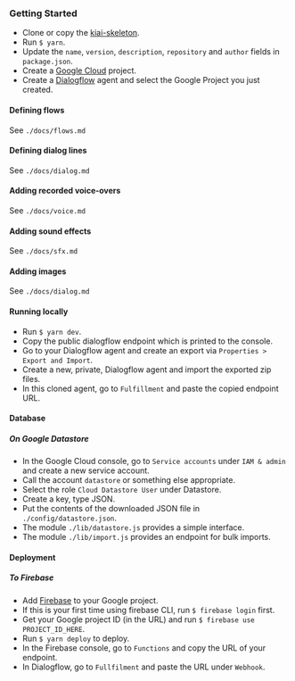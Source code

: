 ### Getting Started

- Clone or copy the [kiai-skeleton](https://github.com/mediamonks/kiai-skeleton).
- Run `$ yarn`.
- Update the `name`, `version`, `description`, `repository` and `author` fields in `package.json`.
- Create a [Google Cloud](https://console.cloud.google.com) project.
- Create a [Dialogflow](https://console.dialogflow.com) agent and select the Google Project you just created.

#### Defining flows
See `./docs/flows.md`

#### Defining dialog lines
See `./docs/dialog.md`

#### Adding recorded voice-overs
See `./docs/voice.md`

#### Adding sound effects
See `./docs/sfx.md`

#### Adding images
See `./docs/dialog.md`

#### Running locally

- Run `$ yarn dev`.
- Copy the public dialogflow endpoint which is printed to the console.
- Go to your Dialogflow agent and create an export via `Properties > Export and Import`.
- Create a new, private, Dialogflow agent and import the exported zip files.
- In this cloned agent, go to `Fulfillment` and paste the copied endpoint URL. 

#### Database

##### On Google Datastore

- In the Google Cloud console, go to `Service accounts` under `IAM & admin` and create a new service account.
- Call the account `datastore` or something else appropriate.
- Select the role `Cloud Datastore User` under Datastore.
- Create a key, type JSON.
- Put the contents of the downloaded JSON file in `./config/datastore.json`.
- The module `./lib/datastore.js` provides a simple interface.
- The module `./lib/import.js` provides an endpoint for bulk imports.

#### Deployment

##### To Firebase

- Add [Firebase](https://console.firebase.google.com) to your Google project.
- If this is your first time using firebase CLI, run `$ firebase login` first.
- Get your Google project ID (in the URL) and run `$ firebase use PROJECT_ID_HERE`.
- Run `$ yarn deploy` to deploy.
- In the Firebase console, go to `Functions` and copy the URL of your endpoint.
- In Dialogflow, go to `Fullfilment` and paste the URL under `Webhook`.
